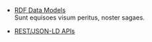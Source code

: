 - [RDF Data Models](rdf/)\
  Sunt equisoes visum peritus, noster sagaes.

- [REST/JSON-LD APIs](api)